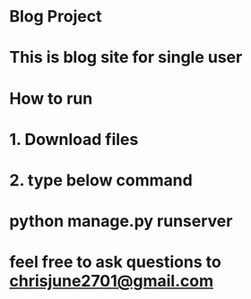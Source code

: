 # Blog Project
  
 
# This is blog site for single user

# How to run
# 1. Download files
# 2. type below command
#    python manage.py runserver

# feel free to ask questions to chrisjune2701@gmail.com
